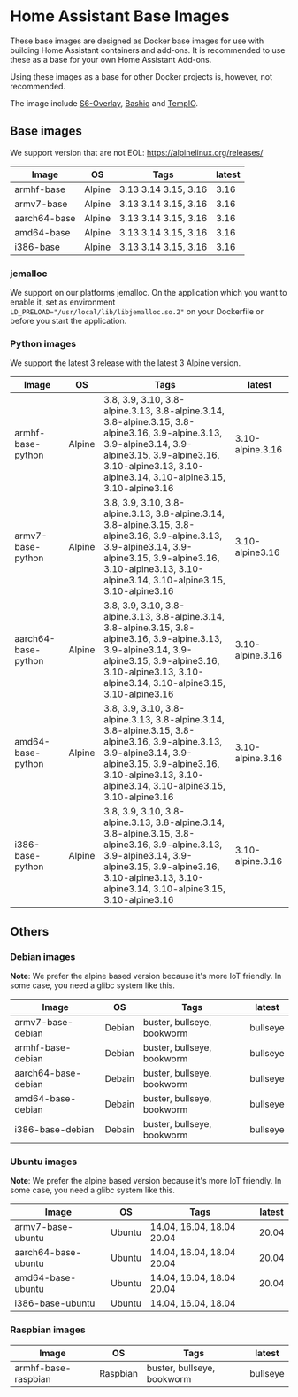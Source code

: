 # Home Assistant Base Images

These base images are designed as Docker base images for use with building Home Assistant containers and add-ons.
It is recommended to use these as a base for your own Home Assistant Add-ons. 

Using these images as a base for other Docker projects is, however, not recommended.

The image include [S6-Overlay](https://github.com/just-containers/s6-overlay), [Bashio](https://github.com/hassio-addons/bashio) and [TempIO](https://github.com/home-assistant/tempio).

## Base images

We support version that are not EOL: https://alpinelinux.org/releases/

| Image | OS | Tags | latest |
|-------|----|------|--------|
| armhf-base | Alpine | 3.13 3.14 3.15, 3.16 | 3.16 |
| armv7-base | Alpine | 3.13 3.14 3.15, 3.16 | 3.16 |
| aarch64-base | Alpine | 3.13 3.14 3.15, 3.16 | 3.16 |
| amd64-base | Alpine | 3.13 3.14 3.15, 3.16 | 3.16 |
| i386-base | Alpine | 3.13 3.14 3.15, 3.16 | 3.16 |

### jemalloc

We support on our platforms jemalloc. On the application which you want to enable it, set as environment `LD_PRELOAD="/usr/local/lib/libjemalloc.so.2"` on your Dockerfile or before you start the application.

### Python images

We support the latest 3 release with the latest 3 Alpine version.

| Image | OS | Tags | latest |
|-------|----|------|--------|
| armhf-base-python | Alpine | 3.8, 3.9, 3.10, 3.8-alpine.3.13, 3.8-alpine.3.14, 3.8-alpine.3.15, 3.8-alpine3.16, 3.9-alpine.3.13, 3.9-alpine3.14, 3.9-alpine3.15, 3.9-alpine3.16, 3.10-alpine3.13, 3.10-alpine3.14, 3.10-alpine3.15, 3.10-alpine3.16 | 3.10-alpine.3.16 |
| armv7-base-python | Alpine | 3.8, 3.9, 3.10, 3.8-alpine.3.13, 3.8-alpine.3.14, 3.8-alpine.3.15, 3.8-alpine3.16, 3.9-alpine.3.13, 3.9-alpine3.14, 3.9-alpine3.15, 3.9-alpine3.16, 3.10-alpine3.13, 3.10-alpine3.14, 3.10-alpine3.15, 3.10-alpine3.16 | 3.10-alpine3.16 |
| aarch64-base-python | Alpine | 3.8, 3.9, 3.10, 3.8-alpine.3.13, 3.8-alpine.3.14, 3.8-alpine.3.15, 3.8-alpine3.16, 3.9-alpine.3.13, 3.9-alpine3.14, 3.9-alpine3.15, 3.9-alpine3.16, 3.10-alpine3.13, 3.10-alpine3.14, 3.10-alpine3.15, 3.10-alpine3.16 | 3.10-alpine.3.16 |
| amd64-base-python | Alpine | 3.8, 3.9, 3.10, 3.8-alpine.3.13, 3.8-alpine.3.14, 3.8-alpine.3.15, 3.8-alpine3.16, 3.9-alpine.3.13, 3.9-alpine3.14, 3.9-alpine3.15, 3.9-alpine3.16, 3.10-alpine3.13, 3.10-alpine3.14, 3.10-alpine3.15, 3.10-alpine3.16 | 3.10-alpine.3.16 |
| i386-base-python | Alpine | 3.8, 3.9, 3.10, 3.8-alpine.3.13, 3.8-alpine.3.14, 3.8-alpine.3.15, 3.8-alpine3.16, 3.9-alpine.3.13, 3.9-alpine3.14, 3.9-alpine3.15, 3.9-alpine3.16, 3.10-alpine3.13, 3.10-alpine3.14, 3.10-alpine3.15, 3.10-alpine3.16 | 3.10-alpine.3.16 |

## Others

### Debian images

**Note**: We prefer the alpine based version because it's more IoT friendly. In some case, you need a glibc system like this.

| Image | OS | Tags | latest |
|-------|----|------|--------|
| armv7-base-debian | Debian | buster, bullseye, bookworm | bullseye |
| armhf-base-debian | Debian | buster, bullseye, bookworm | bullseye |
| aarch64-base-debian | Debain | buster, bullseye, bookworm | bullseye |
| amd64-base-debian | Debain | buster, bullseye, bookworm | bullseye |
| i386-base-debian | Debain | buster, bullseye, bookworm | bullseye |

### Ubuntu images

**Note**: We prefer the alpine based version because it's more IoT friendly. In some case, you need a glibc system like this.

| Image | OS | Tags | latest |
|-------|----|------|--------|
| armv7-base-ubuntu | Ubuntu | 14.04, 16.04, 18.04 20.04 | 20.04 |
| aarch64-base-ubuntu | Ubuntu | 14.04, 16.04, 18.04 20.04 | 20.04 |
| amd64-base-ubuntu | Ubuntu | 14.04, 16.04, 18.04 20.04 | 20.04 |
| i386-base-ubuntu | Ubuntu | 14.04, 16.04, 18.04 | |

### Raspbian images

| Image | OS | Tags | latest |
|-------|----|------|--------|
| armhf-base-raspbian | Raspbian | buster, bullseye, bookworm | bullseye |
